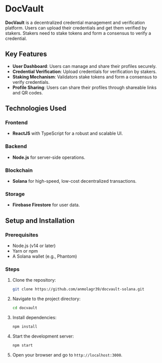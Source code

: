 # DocVault

**DocVault** is a decentralized credential management and verification platform. Users can upload their credentials and get them verified by stakers. Stakers need to stake tokens and form a consensus to verify a credential.

## Key Features

- **User Dashboard**: Users can manage and share their profiles securely.
- **Credential Verification**: Upload credentials for verification by stakers.
- **Staking Mechanism**: Validators stake tokens and form a consensus to verify credentials.
- **Profile Sharing**: Users can share their profiles through shareable links and QR codes.

## Technologies Used

### Frontend

- **ReactJS** with TypeScript for a robust and scalable UI.

### Backend

- **Node.js** for server-side operations.

### Blockchain

- **Solana** for high-speed, low-cost decentralized transactions.

### Storage

- **Firebase Firestore** for user data.

## Setup and Installation

### Prerequisites

- Node.js (v14 or later)
- Yarn or npm
- A Solana wallet (e.g., Phantom)

### Steps

1. Clone the repository:
   ```bash
   git clone https://github.com/anmolagr39/docvault-solana.git
   ```
2. Navigate to the project directory:
   ```bash
   cd docvault
   ```
3. Install dependencies:
   ```bash
   npm install
   ```
4. Start the development server:
   ```bash
   npm start
   ```
5. Open your browser and go to `http://localhost:3000`.
